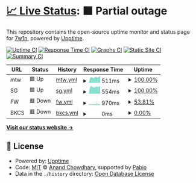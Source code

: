 # [📈 Live Status](https://7hanw1n.github.io/uptime): <!--live status--> **🟧 Partial outage**

This repository contains the open-source uptime monitor and status page for [7w1n](https://7hanw1n.github.io/uptime), powered by [Upptime](https://github.com/upptime/upptime).

[![Uptime CI](https://github.com/7hanw1n/uptime/workflows/Uptime%20CI/badge.svg)](https://github.com/7hanw1n/uptime/actions?query=workflow%3A%22Uptime+CI%22)
[![Response Time CI](https://github.com/7hanw1n/uptime/workflows/Response%20Time%20CI/badge.svg)](https://github.com/7hanw1n/uptime/actions?query=workflow%3A%22Response+Time+CI%22)
[![Graphs CI](https://github.com/7hanw1n/uptime/workflows/Graphs%20CI/badge.svg)](https://github.com/7hanw1n/uptime/actions?query=workflow%3A%22Graphs+CI%22)
[![Static Site CI](https://github.com/7hanw1n/uptime/workflows/Static%20Site%20CI/badge.svg)](https://github.com/7hanw1n/uptime/actions?query=workflow%3A%22Static+Site+CI%22)
[![Summary CI](https://github.com/7hanw1n/uptime/workflows/Summary%20CI/badge.svg)](https://github.com/7hanw1n/uptime/actions?query=workflow%3A%22Summary+CI%22)

<!--start: status pages-->
<!-- This summary is generated by Upptime (https://github.com/upptime/upptime) -->
<!-- Do not edit this manually, your changes will be overwritten -->
<!-- prettier-ignore -->
| URL | Status | History | Response Time | Uptime |
| --- | ------ | ------- | ------------- | ------ |
| <img alt="" src="https://icons.duckduckgo.com/ip3/null.ico" height="13"> mtw | 🟩 Up | [mtw.yml](https://github.com/7hanw1n/uptime/commits/HEAD/history/mtw.yml) | <details><summary><img alt="Response time graph" src="./graphs/mtw/response-time-week.png" height="20"> 511ms</summary><br><a href="https://7hanw1n.github.io/uptime/history/mtw"><img alt="Response time 598" src="https://img.shields.io/endpoint?url=https%3A%2F%2Fraw.githubusercontent.com%2F7hanw1n%2Fuptime%2FHEAD%2Fapi%2Fmtw%2Fresponse-time.json"></a><br><a href="https://7hanw1n.github.io/uptime/history/mtw"><img alt="24-hour response time 613" src="https://img.shields.io/endpoint?url=https%3A%2F%2Fraw.githubusercontent.com%2F7hanw1n%2Fuptime%2FHEAD%2Fapi%2Fmtw%2Fresponse-time-day.json"></a><br><a href="https://7hanw1n.github.io/uptime/history/mtw"><img alt="7-day response time 511" src="https://img.shields.io/endpoint?url=https%3A%2F%2Fraw.githubusercontent.com%2F7hanw1n%2Fuptime%2FHEAD%2Fapi%2Fmtw%2Fresponse-time-week.json"></a><br><a href="https://7hanw1n.github.io/uptime/history/mtw"><img alt="30-day response time 524" src="https://img.shields.io/endpoint?url=https%3A%2F%2Fraw.githubusercontent.com%2F7hanw1n%2Fuptime%2FHEAD%2Fapi%2Fmtw%2Fresponse-time-month.json"></a><br><a href="https://7hanw1n.github.io/uptime/history/mtw"><img alt="1-year response time 598" src="https://img.shields.io/endpoint?url=https%3A%2F%2Fraw.githubusercontent.com%2F7hanw1n%2Fuptime%2FHEAD%2Fapi%2Fmtw%2Fresponse-time-year.json"></a></details> | <details><summary><a href="https://7hanw1n.github.io/uptime/history/mtw">100.00%</a></summary><a href="https://7hanw1n.github.io/uptime/history/mtw"><img alt="All-time uptime 99.95%" src="https://img.shields.io/endpoint?url=https%3A%2F%2Fraw.githubusercontent.com%2F7hanw1n%2Fuptime%2FHEAD%2Fapi%2Fmtw%2Fuptime.json"></a><br><a href="https://7hanw1n.github.io/uptime/history/mtw"><img alt="24-hour uptime 100.00%" src="https://img.shields.io/endpoint?url=https%3A%2F%2Fraw.githubusercontent.com%2F7hanw1n%2Fuptime%2FHEAD%2Fapi%2Fmtw%2Fuptime-day.json"></a><br><a href="https://7hanw1n.github.io/uptime/history/mtw"><img alt="7-day uptime 100.00%" src="https://img.shields.io/endpoint?url=https%3A%2F%2Fraw.githubusercontent.com%2F7hanw1n%2Fuptime%2FHEAD%2Fapi%2Fmtw%2Fuptime-week.json"></a><br><a href="https://7hanw1n.github.io/uptime/history/mtw"><img alt="30-day uptime 100.00%" src="https://img.shields.io/endpoint?url=https%3A%2F%2Fraw.githubusercontent.com%2F7hanw1n%2Fuptime%2FHEAD%2Fapi%2Fmtw%2Fuptime-month.json"></a><br><a href="https://7hanw1n.github.io/uptime/history/mtw"><img alt="1-year uptime 99.95%" src="https://img.shields.io/endpoint?url=https%3A%2F%2Fraw.githubusercontent.com%2F7hanw1n%2Fuptime%2FHEAD%2Fapi%2Fmtw%2Fuptime-year.json"></a></details>
| <img alt="" src="https://icons.duckduckgo.com/ip3/null.ico" height="13"> SG | 🟩 Up | [sg.yml](https://github.com/7hanw1n/uptime/commits/HEAD/history/sg.yml) | <details><summary><img alt="Response time graph" src="./graphs/sg/response-time-week.png" height="20"> 554ms</summary><br><a href="https://7hanw1n.github.io/uptime/history/sg"><img alt="Response time 543" src="https://img.shields.io/endpoint?url=https%3A%2F%2Fraw.githubusercontent.com%2F7hanw1n%2Fuptime%2FHEAD%2Fapi%2Fsg%2Fresponse-time.json"></a><br><a href="https://7hanw1n.github.io/uptime/history/sg"><img alt="24-hour response time 593" src="https://img.shields.io/endpoint?url=https%3A%2F%2Fraw.githubusercontent.com%2F7hanw1n%2Fuptime%2FHEAD%2Fapi%2Fsg%2Fresponse-time-day.json"></a><br><a href="https://7hanw1n.github.io/uptime/history/sg"><img alt="7-day response time 554" src="https://img.shields.io/endpoint?url=https%3A%2F%2Fraw.githubusercontent.com%2F7hanw1n%2Fuptime%2FHEAD%2Fapi%2Fsg%2Fresponse-time-week.json"></a><br><a href="https://7hanw1n.github.io/uptime/history/sg"><img alt="30-day response time 556" src="https://img.shields.io/endpoint?url=https%3A%2F%2Fraw.githubusercontent.com%2F7hanw1n%2Fuptime%2FHEAD%2Fapi%2Fsg%2Fresponse-time-month.json"></a><br><a href="https://7hanw1n.github.io/uptime/history/sg"><img alt="1-year response time 543" src="https://img.shields.io/endpoint?url=https%3A%2F%2Fraw.githubusercontent.com%2F7hanw1n%2Fuptime%2FHEAD%2Fapi%2Fsg%2Fresponse-time-year.json"></a></details> | <details><summary><a href="https://7hanw1n.github.io/uptime/history/sg">100.00%</a></summary><a href="https://7hanw1n.github.io/uptime/history/sg"><img alt="All-time uptime 99.57%" src="https://img.shields.io/endpoint?url=https%3A%2F%2Fraw.githubusercontent.com%2F7hanw1n%2Fuptime%2FHEAD%2Fapi%2Fsg%2Fuptime.json"></a><br><a href="https://7hanw1n.github.io/uptime/history/sg"><img alt="24-hour uptime 100.00%" src="https://img.shields.io/endpoint?url=https%3A%2F%2Fraw.githubusercontent.com%2F7hanw1n%2Fuptime%2FHEAD%2Fapi%2Fsg%2Fuptime-day.json"></a><br><a href="https://7hanw1n.github.io/uptime/history/sg"><img alt="7-day uptime 100.00%" src="https://img.shields.io/endpoint?url=https%3A%2F%2Fraw.githubusercontent.com%2F7hanw1n%2Fuptime%2FHEAD%2Fapi%2Fsg%2Fuptime-week.json"></a><br><a href="https://7hanw1n.github.io/uptime/history/sg"><img alt="30-day uptime 98.24%" src="https://img.shields.io/endpoint?url=https%3A%2F%2Fraw.githubusercontent.com%2F7hanw1n%2Fuptime%2FHEAD%2Fapi%2Fsg%2Fuptime-month.json"></a><br><a href="https://7hanw1n.github.io/uptime/history/sg"><img alt="1-year uptime 99.57%" src="https://img.shields.io/endpoint?url=https%3A%2F%2Fraw.githubusercontent.com%2F7hanw1n%2Fuptime%2FHEAD%2Fapi%2Fsg%2Fuptime-year.json"></a></details>
| <img alt="" src="https://icons.duckduckgo.com/ip3/null.ico" height="13"> FW | 🟥 Down | [fw.yml](https://github.com/7hanw1n/uptime/commits/HEAD/history/fw.yml) | <details><summary><img alt="Response time graph" src="./graphs/fw/response-time-week.png" height="20"> 970ms</summary><br><a href="https://7hanw1n.github.io/uptime/history/fw"><img alt="Response time 928" src="https://img.shields.io/endpoint?url=https%3A%2F%2Fraw.githubusercontent.com%2F7hanw1n%2Fuptime%2FHEAD%2Fapi%2Ffw%2Fresponse-time.json"></a><br><a href="https://7hanw1n.github.io/uptime/history/fw"><img alt="24-hour response time 871" src="https://img.shields.io/endpoint?url=https%3A%2F%2Fraw.githubusercontent.com%2F7hanw1n%2Fuptime%2FHEAD%2Fapi%2Ffw%2Fresponse-time-day.json"></a><br><a href="https://7hanw1n.github.io/uptime/history/fw"><img alt="7-day response time 970" src="https://img.shields.io/endpoint?url=https%3A%2F%2Fraw.githubusercontent.com%2F7hanw1n%2Fuptime%2FHEAD%2Fapi%2Ffw%2Fresponse-time-week.json"></a><br><a href="https://7hanw1n.github.io/uptime/history/fw"><img alt="30-day response time 1012" src="https://img.shields.io/endpoint?url=https%3A%2F%2Fraw.githubusercontent.com%2F7hanw1n%2Fuptime%2FHEAD%2Fapi%2Ffw%2Fresponse-time-month.json"></a><br><a href="https://7hanw1n.github.io/uptime/history/fw"><img alt="1-year response time 928" src="https://img.shields.io/endpoint?url=https%3A%2F%2Fraw.githubusercontent.com%2F7hanw1n%2Fuptime%2FHEAD%2Fapi%2Ffw%2Fresponse-time-year.json"></a></details> | <details><summary><a href="https://7hanw1n.github.io/uptime/history/fw">53.81%</a></summary><a href="https://7hanw1n.github.io/uptime/history/fw"><img alt="All-time uptime 97.89%" src="https://img.shields.io/endpoint?url=https%3A%2F%2Fraw.githubusercontent.com%2F7hanw1n%2Fuptime%2FHEAD%2Fapi%2Ffw%2Fuptime.json"></a><br><a href="https://7hanw1n.github.io/uptime/history/fw"><img alt="24-hour uptime 25.56%" src="https://img.shields.io/endpoint?url=https%3A%2F%2Fraw.githubusercontent.com%2F7hanw1n%2Fuptime%2FHEAD%2Fapi%2Ffw%2Fuptime-day.json"></a><br><a href="https://7hanw1n.github.io/uptime/history/fw"><img alt="7-day uptime 53.81%" src="https://img.shields.io/endpoint?url=https%3A%2F%2Fraw.githubusercontent.com%2F7hanw1n%2Fuptime%2FHEAD%2Fapi%2Ffw%2Fuptime-week.json"></a><br><a href="https://7hanw1n.github.io/uptime/history/fw"><img alt="30-day uptime 86.90%" src="https://img.shields.io/endpoint?url=https%3A%2F%2Fraw.githubusercontent.com%2F7hanw1n%2Fuptime%2FHEAD%2Fapi%2Ffw%2Fuptime-month.json"></a><br><a href="https://7hanw1n.github.io/uptime/history/fw"><img alt="1-year uptime 97.89%" src="https://img.shields.io/endpoint?url=https%3A%2F%2Fraw.githubusercontent.com%2F7hanw1n%2Fuptime%2FHEAD%2Fapi%2Ffw%2Fuptime-year.json"></a></details>
| <img alt="" src="https://icons.duckduckgo.com/ip3/null.ico" height="13"> BKCS | 🟥 Down | [bkcs.yml](https://github.com/7hanw1n/uptime/commits/HEAD/history/bkcs.yml) | <details><summary><img alt="Response time graph" src="./graphs/bkcs/response-time-week.png" height="20"> 0ms</summary><br><a href="https://7hanw1n.github.io/uptime/history/bkcs"><img alt="Response time 818" src="https://img.shields.io/endpoint?url=https%3A%2F%2Fraw.githubusercontent.com%2F7hanw1n%2Fuptime%2FHEAD%2Fapi%2Fbkcs%2Fresponse-time.json"></a><br><a href="https://7hanw1n.github.io/uptime/history/bkcs"><img alt="24-hour response time 0" src="https://img.shields.io/endpoint?url=https%3A%2F%2Fraw.githubusercontent.com%2F7hanw1n%2Fuptime%2FHEAD%2Fapi%2Fbkcs%2Fresponse-time-day.json"></a><br><a href="https://7hanw1n.github.io/uptime/history/bkcs"><img alt="7-day response time 0" src="https://img.shields.io/endpoint?url=https%3A%2F%2Fraw.githubusercontent.com%2F7hanw1n%2Fuptime%2FHEAD%2Fapi%2Fbkcs%2Fresponse-time-week.json"></a><br><a href="https://7hanw1n.github.io/uptime/history/bkcs"><img alt="30-day response time 0" src="https://img.shields.io/endpoint?url=https%3A%2F%2Fraw.githubusercontent.com%2F7hanw1n%2Fuptime%2FHEAD%2Fapi%2Fbkcs%2Fresponse-time-month.json"></a><br><a href="https://7hanw1n.github.io/uptime/history/bkcs"><img alt="1-year response time 818" src="https://img.shields.io/endpoint?url=https%3A%2F%2Fraw.githubusercontent.com%2F7hanw1n%2Fuptime%2FHEAD%2Fapi%2Fbkcs%2Fresponse-time-year.json"></a></details> | <details><summary><a href="https://7hanw1n.github.io/uptime/history/bkcs">0.00%</a></summary><a href="https://7hanw1n.github.io/uptime/history/bkcs"><img alt="All-time uptime 75.03%" src="https://img.shields.io/endpoint?url=https%3A%2F%2Fraw.githubusercontent.com%2F7hanw1n%2Fuptime%2FHEAD%2Fapi%2Fbkcs%2Fuptime.json"></a><br><a href="https://7hanw1n.github.io/uptime/history/bkcs"><img alt="24-hour uptime 0.00%" src="https://img.shields.io/endpoint?url=https%3A%2F%2Fraw.githubusercontent.com%2F7hanw1n%2Fuptime%2FHEAD%2Fapi%2Fbkcs%2Fuptime-day.json"></a><br><a href="https://7hanw1n.github.io/uptime/history/bkcs"><img alt="7-day uptime 0.00%" src="https://img.shields.io/endpoint?url=https%3A%2F%2Fraw.githubusercontent.com%2F7hanw1n%2Fuptime%2FHEAD%2Fapi%2Fbkcs%2Fuptime-week.json"></a><br><a href="https://7hanw1n.github.io/uptime/history/bkcs"><img alt="30-day uptime 1.38%" src="https://img.shields.io/endpoint?url=https%3A%2F%2Fraw.githubusercontent.com%2F7hanw1n%2Fuptime%2FHEAD%2Fapi%2Fbkcs%2Fuptime-month.json"></a><br><a href="https://7hanw1n.github.io/uptime/history/bkcs"><img alt="1-year uptime 75.03%" src="https://img.shields.io/endpoint?url=https%3A%2F%2Fraw.githubusercontent.com%2F7hanw1n%2Fuptime%2FHEAD%2Fapi%2Fbkcs%2Fuptime-year.json"></a></details>

<!--end: status pages-->

[**Visit our status website →**](https://7hanw1n.github.io/uptime)

## 📄 License

- Powered by: [Upptime](https://github.com/upptime/upptime)
- Code: [MIT](./LICENSE) © [Anand Chowdhary](https://anandchowdhary.com), supported by [Pabio](https://pabio.com)
- Data in the `./history` directory: [Open Database License](https://opendatacommons.org/licenses/odbl/1-0/)
